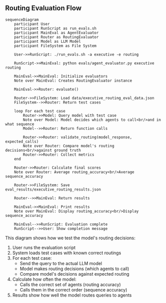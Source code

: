 ## Routing Evaluation Flow

```mermaid
sequenceDiagram
    participant User
    participant RunScript as run_evals.sh
    participant MainEval as AgentEvaluator
    participant Router as RoutingEvaluator
    participant Model as LLM Model
    participant FileSystem as File System

    User->>RunScript: ./run_evals.sh -a executive -e routing
    
    RunScript->>MainEval: python evals/agent_evaluator.py executive routing
    
    MainEval->>MainEval: Initialize evaluators
    Note over MainEval: Creates RoutingEvaluator instance
    
    MainEval->>Router: evaluate()
    
    Router->>FileSystem: Load data/executive_routing_eval_data.json
    FileSystem-->>Router: Return test cases
    
    loop For each test case
        Router->>Model: Query model with test case
        Note over Model: Model decides which agents to call<br/>and in what sequence
        Model-->>Router: Return function calls
        
        Router->>Router: validate_routing(model_response, expected_calls)
        Note over Router: Compare model's routing decisions<br/>against ground truth
        Router->>Router: Collect metrics
    end
    
    Router->>Router: Calculate final scores
    Note over Router: Average routing_accuracy<br/>Average sequence_accuracy
    
    Router->>FileSystem: Save eval_results/executive_routing_results.json
    
    Router-->>MainEval: Return results
    
    MainEval->>MainEval: Print results
    Note over MainEval: Display routing_accuracy<br/>Display sequence_accuracy
    
    MainEval-->>RunScript: Evaluation complete
    RunScript-->>User: Show completion message
```

This diagram shows how we test the model's routing decisions:

1. User runs the evaluation script
2. System loads test cases with known correct routings
3. For each test case:
   - Send the query to the actual LLM model
   - Model makes routing decisions (which agents to call)
   - Compare model's decisions against expected routing
4. Calculate how often the model:
   - Calls the correct set of agents (routing accuracy)
   - Calls them in the correct order (sequence accuracy)
5. Results show how well the model routes queries to agents 